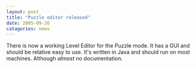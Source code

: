 ```yaml
---
layout: post
title: "Puzzle editor released"
date: 2005-09-26
catagories: news
---
```

There is now a working Level Editor for the Puzzle mode. It has a GUI and should be relative easy to use. It's written in Java and should run on most machines. Although *almost* no documentation.
